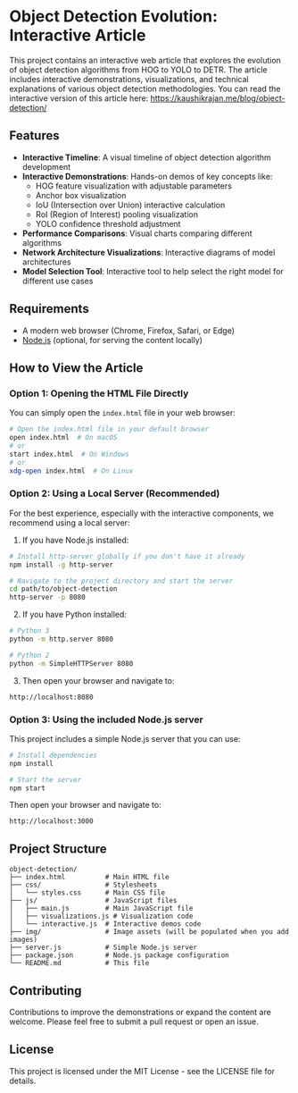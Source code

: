 # Object Detection Evolution: Interactive Article

This project contains an interactive web article that explores the evolution of object detection algorithms from HOG to YOLO to DETR. The article includes interactive demonstrations, visualizations, and technical explanations of various object detection methodologies. You can read the interactive version of this article here: https://kaushikrajan.me/blog/object-detection/

## Features

- **Interactive Timeline**: A visual timeline of object detection algorithm development
- **Interactive Demonstrations**: Hands-on demos of key concepts like:
  - HOG feature visualization with adjustable parameters
  - Anchor box visualization
  - IoU (Intersection over Union) interactive calculation
  - RoI (Region of Interest) pooling visualization
  - YOLO confidence threshold adjustment
- **Performance Comparisons**: Visual charts comparing different algorithms
- **Network Architecture Visualizations**: Interactive diagrams of model architectures
- **Model Selection Tool**: Interactive tool to help select the right model for different use cases

## Requirements

- A modern web browser (Chrome, Firefox, Safari, or Edge)
- [Node.js](https://nodejs.org/) (optional, for serving the content locally)

## How to View the Article

### Option 1: Opening the HTML File Directly

You can simply open the `index.html` file in your web browser:

```bash
# Open the index.html file in your default browser
open index.html  # On macOS
# or
start index.html  # On Windows
# or
xdg-open index.html  # On Linux
```

### Option 2: Using a Local Server (Recommended)

For the best experience, especially with the interactive components, we recommend using a local server:

1. If you have Node.js installed:

```bash
# Install http-server globally if you don't have it already
npm install -g http-server

# Navigate to the project directory and start the server
cd path/to/object-detection
http-server -p 8080
```

2. If you have Python installed:

```bash
# Python 3
python -m http.server 8080

# Python 2
python -m SimpleHTTPServer 8080
```

3. Then open your browser and navigate to:

```
http://localhost:8080
```

### Option 3: Using the included Node.js server

This project includes a simple Node.js server that you can use:

```bash
# Install dependencies
npm install

# Start the server
npm start
```

Then open your browser and navigate to:

```
http://localhost:3000
```

## Project Structure

```
object-detection/
├── index.html          # Main HTML file
├── css/                # Stylesheets
│   └── styles.css      # Main CSS file
├── js/                 # JavaScript files
│   ├── main.js         # Main JavaScript file
│   ├── visualizations.js # Visualization code
│   └── interactive.js  # Interactive demos code
├── img/                # Image assets (will be populated when you add images)
├── server.js           # Simple Node.js server
├── package.json        # Node.js package configuration
└── README.md           # This file
```

## Contributing

Contributions to improve the demonstrations or expand the content are welcome. Please feel free to submit a pull request or open an issue.

## License

This project is licensed under the MIT License - see the LICENSE file for details. 
